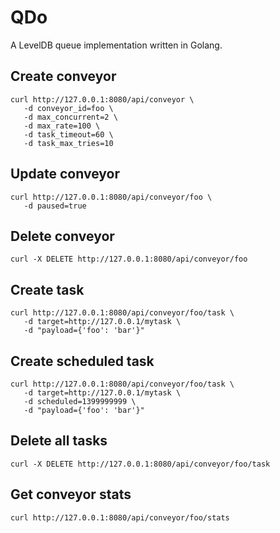 QDo
======================
A LevelDB queue implementation written in Golang.


Create conveyor
----------------------
    curl http://127.0.0.1:8080/api/conveyor \
       -d conveyor_id=foo \
       -d max_concurrent=2 \
       -d max_rate=100 \
       -d task_timeout=60 \
       -d task_max_tries=10

Update conveyor
----------------------
    curl http://127.0.0.1:8080/api/conveyor/foo \
       -d paused=true

Delete conveyor
----------------------
    curl -X DELETE http://127.0.0.1:8080/api/conveyor/foo

Create task
----------------------
    curl http://127.0.0.1:8080/api/conveyor/foo/task \
       -d target=http://127.0.0.1/mytask \
       -d "payload={'foo': 'bar'}"

Create scheduled task
----------------------
    curl http://127.0.0.1:8080/api/conveyor/foo/task \
       -d target=http://127.0.0.1/mytask \
       -d scheduled=1399999999 \
       -d "payload={'foo': 'bar'}"

Delete all tasks
----------------------
    curl -X DELETE http://127.0.0.1:8080/api/conveyor/foo/task


Get conveyor stats
----------------------
    curl http://127.0.0.1:8080/api/conveyor/foo/stats
